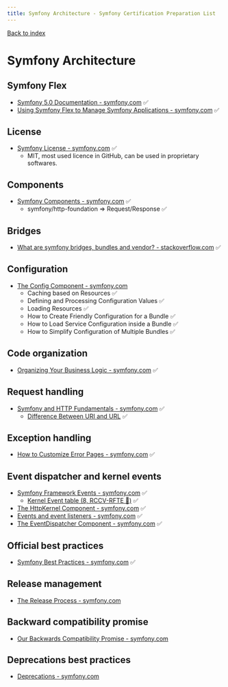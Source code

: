 ```yaml
---
title: Symfony Architecture - Symfony Certification Preparation List
---
```

[Back to index](../readme.md#table-of-contents)

# Symfony Architecture

## Symfony Flex 
- [Symfony 5.0 Documentation - symfony.com](https://symfony.com/doc/5.0/index.html) ✅
- [Using Symfony Flex to Manage Symfony Applications - symfony.com](https://symfony.com/doc/5.0/setup/flex.html) ✅

## License
- [Symfony License - symfony.com](https://symfony.com/doc/5.0/contributing/code/license.html) ✅
  - MIT, most used licence in GitHub, can be used in proprietary softwares.

## Components
- [Symfony Components - symfony.com](https://symfony.com/components) ✅
  - symfony/http-foundation => Request/Response ✅

## Bridges
- [What are symfony bridges, bundles and vendor? - stackoverflow.com](https://stackoverflow.com/q/11888522/633864) ✅

## Configuration
- [The Config Component - symfony.com](https://symfony.com/doc/5.0/components/config.html)
  - Caching based on Resources ✅
  - Defining and Processing Configuration Values ✅
  - Loading Resources ✅
  - How to Create Friendly Configuration for a Bundle ✅
  - How to Load Service Configuration inside a Bundle ✅
  - How to Simplify Configuration of Multiple Bundles ✅

## Code organization
- [Organizing Your Business Logic - symfony.com](https://symfony.com/doc/5.0/best_practices#business-logic) ✅

## Request handling
- [Symfony and HTTP Fundamentals - symfony.com](https://symfony.com/doc/5.0/introduction/http_fundamentals.html) ✅
  - [Difference Between URI and URL](https://www.differencebetween.com/difference-between-uri-and-vs-url/) ✅

## Exception handling
- [How to Customize Error Pages - symfony.com](https://symfony.com/doc/5.0/controller/error_pages.html) ✅

## Event dispatcher and kernel events
- [Symfony Framework Events - symfony.com](https://symfony.com/doc/5.0/reference/events.html) ✅
  - [Kernel Event table (8, RCCV-RFTE 🐘)](https://symfony.com/doc/5.0/components/http_kernel.html#component-http-kernel-event-table) ✅
- [The HttpKernel Component - symfony.com](https://symfony.com/doc/5.0/components/http_kernel.html) ✅
- [Events and event listeners - symfony.com](https://symfony.com/doc/5.0/event_dispatcher.html) ✅
- [The EventDispatcher Component - symfony.com](https://symfony.com/doc/5.0/components/event_dispatcher.html) ✅

## Official best practices
- [Symfony Best Practices - symfony.com](https://symfony.com/doc/5.0/best_practices/index.html) ✅

## Release management
- [The Release Process - symfony.com](https://symfony.com/doc/5.0/contributing/community/releases.html)

## Backward compatibility promise
- [Our Backwards Compatibility Promise - symfony.com](https://symfony.com/doc/5.0/contributing/code/bc.html)

## Deprecations best practices
- [Deprecations - symfony.com](https://symfony.com/doc/5.0/contributing/code/conventions.html#deprecations)
